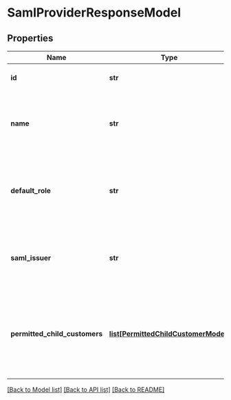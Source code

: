 # SamlProviderResponseModel

## Properties
Name | Type | Description | Notes
------------ | ------------- | ------------- | -------------
**id** | **str** | The SAML provider&#x27;s ID. | [optional] 
**name** | **str** | The SAML provider&#x27;s name. This property supports: filtering and sorting. | [optional] 
**default_role** | **str** | The SAML provider&#x27;s default role. This property supports: filtering and sorting. | [optional] 
**saml_issuer** | **str** | The SAML provider&#x27;s issuer. This property supports: filtering and sorting. | [optional] 
**permitted_child_customers** | [**list[PermittedChildCustomerModel]**](PermittedChildCustomerModel.md) | The L2 customers allowed to use this L1 SAML provider. This property supports: resetting. | [optional] 

[[Back to Model list]](../README.md#documentation-for-models) [[Back to API list]](../README.md#documentation-for-api-endpoints) [[Back to README]](../README.md)

